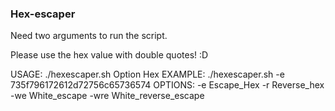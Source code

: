 ### Hex-escaper

Need two arguments to run the script.

Please use the hex value with double quotes! :D

USAGE:
      	./hexescaper.sh Option Hex
EXAMPLE:
        ./hexescaper.sh -e 735f796172612d72756c65736574
OPTIONS:
	-e		Escape_Hex
	-r		Reverse_hex
	-we		White_escape
	-wre		White_reverse_escape
